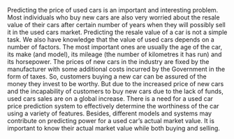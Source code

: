 Predicting the price of used cars is an important and interesting problem. Most
individuals who buy new cars are also very worried about the resale value of
their cars after certain number of years when they will possibly sell it in the used
cars market.
Predicting the resale value of a car is not a simple task. We also have knowledge
that the value of used cars depends on a number of factors. The most important
ones are usually the age of the car, its make (and model), its mileage (the
number of kilometres it has run) and its horsepower.
The prices of new cars in the industry are fixed by the manufacturer with some
additional costs incurred by the Government in the form of taxes. So, customers
buying a new car can be assured of the money they invest to be worthy. But due
to the increased price of new cars and the incapability of customers to buy new
cars due to the lack of funds, used cars sales are on a global increase.
There is a need for a used car price prediction system to effectively determine
the worthiness of the car using a variety of features. Besides, different models
and systems may contribute on predicting power for a used car’s actual market
value. It is important to know their actual market value while both buying and
selling.

